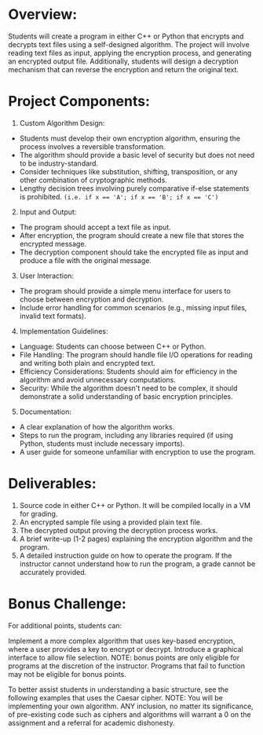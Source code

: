 # Overview:
Students will create a program in either C++ or Python that encrypts and decrypts text files using a self-designed algorithm. The project will involve reading text files as input, applying the encryption process, and generating an encrypted output file. Additionally, students will design a decryption mechanism that can reverse the encryption and return the original text.


# Project Components:
1. Custom Algorithm Design:

* Students must develop their own encryption algorithm, ensuring the process involves a reversible transformation.
* The algorithm should provide a basic level of security but does not need to be industry-standard.
* Consider techniques like substitution, shifting, transposition, or any other combination of cryptographic methods.
* Lengthy decision trees involving purely comparative if-else statements is prohibited.
```(i.e. if x == 'A'; if x == 'B'; if x == 'C')```

2. Input and Output:
* The program should accept a text file as input.
* After encryption, the program should create a new file that stores the encrypted message.
* The decryption component should take the encrypted file as input and produce a file with the original message.


3. User Interaction:
* The program should provide a simple menu interface for users to choose between encryption and decryption.
* Include error handling for common scenarios (e.g., missing input files, invalid text formats).

4. Implementation Guidelines:
* Language: Students can choose between C++ or Python.
* File Handling: The program should handle file I/O operations for reading and writing both plain and encrypted text.
* Efficiency Considerations: Students should aim for efficiency in the algorithm and avoid unnecessary computations.
* Security: While the algorithm doesn't need to be complex, it should demonstrate a solid understanding of basic encryption principles.

5. Documentation:
* A clear explanation of how the algorithm works.
* Steps to run the program, including any libraries required (if using Python, students must include necessary imports).
* A user guide for someone unfamiliar with encryption to use the program.

# Deliverables:
1. Source code in either C++ or Python. It will be compiled locally in a VM for grading.
2. An encrypted sample file using a provided plain text file.
3. The decrypted output proving the decryption process works.
4. A brief write-up (1-2 pages) explaining the encryption algorithm and the program.
5. A detailed instruction guide on how to operate the program. If the instructor cannot understand how to run the program, a grade cannot be accurately provided.

# Bonus Challenge:
For additional points, students can:

Implement a more complex algorithm that uses key-based encryption, where a user provides a key to encrypt or decrypt.
Introduce a graphical interface to allow file selection.
NOTE: bonus points are only eligible for programs at the discretion of the instructor. Programs that fail to function may not be eligible for bonus points.

To better assist students in understanding a basic structure, see the following examples that uses the Caesar cipher.
NOTE: You will be implementing your own algorithm. ANY inclusion, no matter its significance, of pre-existing code such as ciphers and algorithms will warrant a 0 on the assignment and a referral for academic dishonesty.